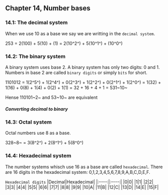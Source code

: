 ## Chapter 14, Number bases

### 14.1: The decimal system

When we use 10 as a base we say we are writting in the `decimal system`.

253 = 2(100) + 5(10) + (1)
= 2(10^2^) + 5(10^1^) + (10^0^)

### 14.2: The binary system

A binary system uses base 2. A binary system has only two digits: 0 and 1. Numbers in base 2 are called `binary digits` or simply `bits` for short.

1101012 = 1(2^5^) + 1(2^4^) + 0(2^3^) + 1(2^2^) + 0(2^1^) + 1(2^0^)
= 1(32) + 1(16) + 0(8) + 1(4) + 0(2) + 1(1)
= 32 + 16 + 4 + 1
= 531~10~

Hense 110101~2~ and 53~10~ are equivalent

<h5>Converting decimal to binary</h5>

### 14.3: Octal system

Octal numbers use 8 as a base.

328~8~ = 3(8^2^) + 2(8^1^) + 5(8^0^)

### 14.4: Hexadecimal system

The number systems whisch use 16 as a base are called `hexadecimal`. There are 16 digits in the hexadecimal system: 0,1,2,3,4,5,6,7,8,9,A,B,C,D,E,F.

`Hexadecimal digits`
|Decimal|Hexadecimal|
|:----:|:----:|
|0|0|
|1|1|
|2|2|
|3|3|
|4|4|
|5|5|
|6|6|
|7|7|
|8|8|
|9|9|
|10|A|
|11|B|
|12|C|
|13|D|
|14|E|
|15|F|
